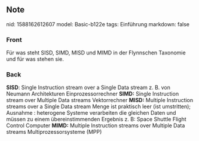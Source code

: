 ## Note
nid: 1588162612607
model: Basic-b122e
tags: Einführung
markdown: false

### Front
Für was steht SISD, SIMD, MISD und MIMD in der Flynnschen Taxonomie und für was stehen sie.

### Back
<b>SISD</b>: Single Instruction stream over a Single Data stream z.
B. von Neumann Architekturen Einprozessorrechner <b>SIMD:</b>
Single Instruction stream over Multiple Data streams Vektorrechner
<b>MISD:</b> Multiple Instruction streams over a Single Data stream
Menge ist praktisch leer (ist umstritten); Ausnahme : heterogene
Systeme verarbeiten die gleichen Daten und müssen zu einem
übereinstimmenden Ergebnis z. B: Space Shuttle Flight Control
Computer <b>MIMD:</b> Multiple Instruction streams over Multiple
Data streams Multiprozessorsysteme (MPP)
